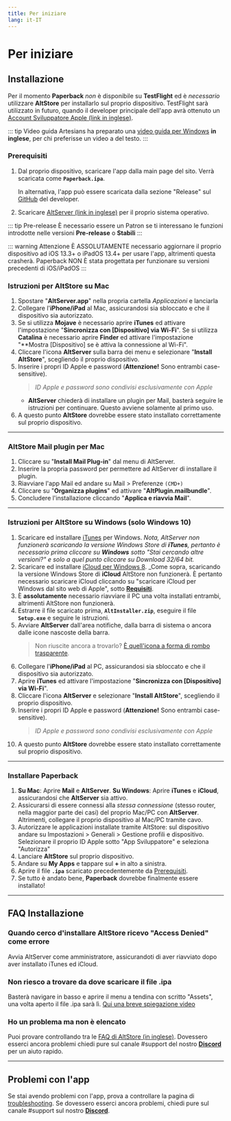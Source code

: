 ```yaml
---
title: Per iniziare
lang: it-IT
---
```


<notuptodate/>

# Per iniziare

## Installazione
Per il momento **Paperback** _non_ è disponibile su **TestFlight** ed è _necessario_ utilizzare **AltStore** per installarlo sul proprio dispositivo. TestFlight sarà utilizzato in futuro, quando il developer principale dell'app avrà ottenuto un [Account Sviluppatore Apple (link in inglese)](https://developer.apple.com/programs/).

::: tip Video guida
Artesians ha preparato una [video guida per Windows](https://www.youtube.com/watch?v=n1KRwsxNiWY) **in inglese**, per chi preferisse un video a del testo.
:::

### Prerequisiti
1. Dal proprio dispositivo, scaricare l'app dalla main page del sito. Verrà scaricata come **`Paperback.ipa`**.

	In alternativa, l'app può essere scaricata dalla sezione "Release" sul [GitHub](https://github.com/FaizanDurrani/Paperback/releases/latest) del developer.
1. Scaricare [AltServer (link in inglese)](https://altstore.io/) per il proprio sistema operativo.

::: tip Pre-release
 È necessario essere un Patron se ti interessano le funzioni introdotte nelle versioni **Pre-release** o **Stabili**
::: 

::: warning Attenzione
È ASSOLUTAMENTE necessario aggiornare il proprio dispositivo ad iOS 13.3+ o iPadOS 13.4+ per usare l'app, altrimenti questa crasherà. Paperback NON È stata progettata per funzionare su versioni precedenti di iOS/iPadOS
:::

### Istruzioni per AltStore su Mac
1. Spostare "**AltServer.app**" nella propria cartella *Applicazioni* e lanciarla
1. Collegare l'**iPhone/iPad** al Mac, assicurandosi sia sbloccato e che il dispositivo sia autorizzato.
1. Se si utilizza **Mojave** è necessario aprire **iTunes** ed attivare l'impostazione "**Sincronizza con [Dispositivo] via Wi-Fi**".
   Se si utilizza **Catalina** è necessario aprire **Finder** ed attivare l'impostazione "**Mostra [Dispositivo] se è attiva la connessione al Wi-Fi".
1. Cliccare l'icona **AltServer** sulla barra dei menu e selezionare "**Install AltStore**", scegliendo il proprio dispositivo.
1. Inserire i propri ID Apple e password (**Attenzione!** Sono entrambi case-sensitive).
	> *ID Apple e password sono condivisi esclusivamente con Apple*
	- **AltServer** chiederà di installare un plugin per Mail, basterà seguire le istruzioni per continuare. Questo avviene solamente al primo uso.
1. A questo punto **AltStore** dovrebbe essere stato installato correttamente sul proprio dispositivo.

---

### AltStore Mail plugin per Mac
1. Cliccare su "**Install Mail Plug-in**" dal menu di AltServer.
1. Inserire la propria password per permettere ad AltServer di installare il plugin.
1. Riavviare l'app Mail ed andare su Mail > Preferenze `(CMD+)`
1. Cliccare su "**Organizza plugins**" ed attivare "**AltPlugin.mailbundle**".
1. Concludere l'installazione cliccando "**Applica e riavvia Mail**".

---

### Istruzioni per AltStore su Windows (solo Windows 10)
1. Scaricare ed installare [iTunes](https://www.apple.com/it/itunes/download/index.html) per Windows.
   _Nota, AltServer non funzionerà scaricando la versione Windows Store di **iTunes**, pertanto è necessario prima cliccare su **Windows** sotto "Stai cercando altre versioni?" e solo a quel punto cliccare su Download 32/64 bit._
1. Scaricare ed installare [iCloud per Windows 8](https://support.apple.com/it-it/HT204283).
   _Come sopra, scaricando la versione Windows Store di **iCloud** AltStore non funzionerà. È pertanto necessario scaricare iCloud cliccando su "scaricare iCloud per Windows dal sito web di Apple", sotto **[Requisiti](https://i.imgur.com/v1WBtIF.png)**.
1. È **assolutamente** necessario riavviare il PC una volta installati entrambi, altrimenti AltStore non funzionerà.
1. Estrarre il file scaricato prima, **`AltInstaller.zip`**, eseguire il file **`Setup.exe`** e seguire le istruzioni.
1. Avviare **AltServer** dall'area notifiche, dalla barra di sistema o ancora dalle icone nascoste della barra.
	> Non riuscite ancora a trovarlo? [È quell'icona a forma di rombo trasparente](https://i.imgur.com/4ZMteOP.png).
1. Collegare l'**iPhone/iPad** al PC, assicurandosi sia sbloccato e che il dispositivo sia autorizzato.
1. Aprire **iTunes** ed attivare l'impostazione "**Sincronizza con [Dispositivo] via Wi-Fi**".
1. Cliccare l'icona **AltServer** e selezionare "**Install AltStore**", scegliendo il proprio dispositivo.
1. Inserire i propri ID Apple e password (**Attenzione!** Sono entrambi case-sensitive).
	> *ID Apple e password sono condivisi esclusivamente con Apple*
1. A questo punto **AltStore** dovrebbe essere stato installato correttamente sul proprio dispositivo.

---

### Installare Paperback
1. **Su Mac**: Aprire **Mail** e **AltServer**.
    **Su Windows**: Aprire **iTunes** e **iCloud**, assicurandosi che **AltServer** sia attivo.
1. Assicurarsi di essere connessi alla _stessa connessione_ (stesso router, nella maggior parte dei casi) del proprio Mac/PC con **AltServer**. Altrimenti, collegare il proprio dispositivo al Mac/PC tramite cavo.
1. Autorizzare le applicazioni installate tramite AltStore: sul dispositivo andare su Impostazioni > Generali > Gestione profili e dispositivo. Selezionare il proprio ID Apple sotto "App Sviluppatore" e seleziona "Autorizza"
1. Lanciare **AltStore** sul proprio dispositivo.
1. Andare su **My Apps** e tappare sul **+** in alto a sinistra.
1. Aprire il file **`.ipa`** scaricato precedentemente da [Prerequisiti](/it/help/guides/getting-started/#prerequisiti).
1. Se tutto è andato bene, **Paperback** dovrebbe finalmente essere installato!

---

## FAQ Installazione
### Quando cerco d'installare AltStore ricevo "Access Denied" come errore
Avvia AltServer come amministratore, assicurandoti di aver riavviato dopo aver installato iTunes ed iCloud.

### Non riesco a trovare da dove scaricare il file .ipa
Basterà navigare in basso e aprire il menu a tendina con scritto "Assets", una volta aperto il file .ipa sarà lì. [Qui una breve spiegazione video](https://imgur.com/a/onrwNC8)

### Ho un problema ma non è elencato
Puoi provare controllando tra le [FAQ di AltStore (in inglese)](https://altstore.io/faq/). Dovessero esserci ancora problemi chiedi pure sul canale #support del nostro **[Discord](https://discord.gg/Ny83JV3)** per un aiuto rapido.

---

## Problemi con l'app
Se stai avendo problemi con l'app, prova a controllare la pagina di [troubleshooting](https://www.reddit.com/r/Paperback/wiki/troubleshooting). Se dovessero esserci ancora problemi, chiedi pure sul canale #support sul nostro **[Discord](https://discord.gg/Ny83JV3)**.